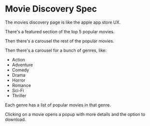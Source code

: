 # Movie Discovery Spec

The movies discovery page is like the apple app store UX.

There's a featured section of the top 5 popular movies.

Then there's a carousel the rest of the popular movies.

Then there's a carousel for a bunch of genres, like:

- Action
- Adventure
- Comedy
- Drama
- Horror
- Romance
- Sci-Fi
- Thriller

Each genre has a list of popular movies in that genre.

Clicking on a movie opens a popup with more details and the option to download.